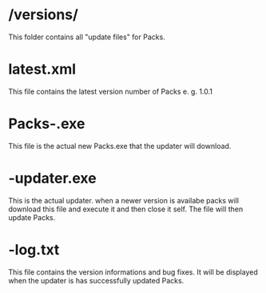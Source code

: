 # /versions/

This folder contains all "update files" for Packs.

# latest.xml

This file contains the latest version number of Packs e. g. 1.0.1

# Packs-.exe

This file is the actual new Packs.exe that the updater will download.

# -updater.exe

This is the actual updater. when a newer version is availabe packs will download this file and execute it and then close it self.
The file will then update Packs.

# -log.txt

This file contains the version informations and bug fixes. It will be displayed when the updater is has successfully updated Packs.

